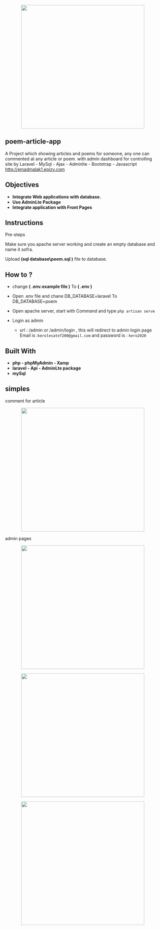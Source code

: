 <p align="center"><img src="https://user-images.githubusercontent.com/36054945/76452554-00766180-63da-11ea-8f5f-8827f227feef.png" width="400"></p>


## poem-article-app

A Project which showing articles and poems for someone, any one can commented at any article or poem.  with  admin dashboard for controlling site
by Laravel  - MySql - Ajax - Adminlte - Bootstrap - Javascript
http://emadmalak1.epizy.com
## Objectives 

- **Integrate Web applications with database.**
- **Use AdminLte Package**
- **Integrate application with Front Pages**

## Instructions
 Pre-steps
 
  Make sure you apache server working and create an empty database and name it sofra.
  
  Upload **(sql database\poem.sql )** file to database.


## How to ?
- change **( .env.example file )** To  **( .env )**
- Open .env file and chane  DB_DATABASE=laravel  To DB_DATABASE=poem 
- Open apache server, start with Command and type `php artisan serve`




- Login as admin
  - url : /admin or /admin/login , this will redirect to admin login page 
  Email is :`kerolesatef200@gmail.com` and  password is : `kero2020`
                                                                                           

## Built With
- **php  - phpMyAdmin - Xamp**
- **laravel - Api - AdminLte package** 
- **mySql**

## simples
comment for article
<p align="center"><img src="https://user-images.githubusercontent.com/36054945/76452621-15eb8b80-63da-11ea-8e8d-bf94ba889e69.png" width="400"></p>
admin pages
<p align="center"><img src="https://user-images.githubusercontent.com/36054945/76451785-a45f0d80-63d8-11ea-9229-9c021f4971e9.png" width="400"></p>
<p align="center"><img src="https://user-images.githubusercontent.com/36054945/76451802-ac1eb200-63d8-11ea-80b8-66e3710b9026.png" width="400"></p>
<p align="center"><img src="https://user-images.githubusercontent.com/36054945/76451812-af19a280-63d8-11ea-836b-1efbf4d8c3e9.png" width="400"></p>
